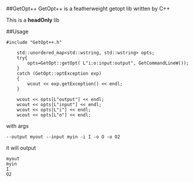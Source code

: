 ##GetOpt++
GetOpt++ is a featherweight getopt lib written by C++

This is a **headOnly** lib 

##Usage
```
#include "GetOpt++.h"

    std::unordered_map<std::wstring, std::wstring> opts;
    try{
		opts=GetOpt::getOpt( L"i:o:input:output", GetCommandLineW());
	}
	catch (GetOpt::optException exp)
	{
		wcout << exp.getException() << endl;
	}

	wcout << opts[L"output"] << endl;
	wcout << opts[L"input"] << endl;
	wcout << opts[L"i"] << endl;
	wcout << opts[L"o"] << endl;
```
with args
```
--output myout --input myin -i I -o O -o O2
```
it will output
```
myout
myin
I
O2
```
